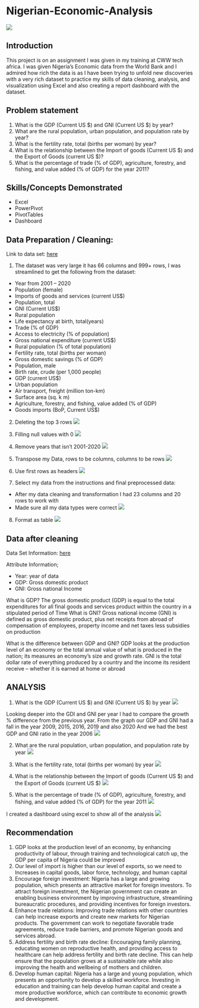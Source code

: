 # Nigerian-Economic-Analysis

![](Double-digit-GDP-growth.jpg)

## Introduction
This project is on an assignment I was given in my training at CWW tech africa. I was given Nigeria’s Economic data from the World Bank and I admired how rich the data is as I have been trying to unfold new discoveries with a very rich dataset to practice my skills of data cleaning, analysis, and visualization using Excel and also creating a report dashboard with the dataset.

## Problem statement 
1. What is the GDP (Current US $) and  GNI (Current US $) by year?
2. What are the rural population, urban population, and population rate by year?
3. What is the fertility rate, total (births per woman) by year?
4. What is the relationship between the Import of goods (Current US $) and the Export of Goods (current US $)?
5. What is the percentage of trade (% of GDP), agriculture, forestry, and fishing, and value added (% of GDP) for the year 2011?

## Skills/Concepts Demonstrated
- Excel
- PowerPivot
- PivotTables
- Dashboard 

## Data Preparation / Cleaning:
Link to data set: [here](data.worldbank.org/country/Ng)



 
1)	The dataset was very large it has 66 columns and 999+ rows,  I was streamlined to get the following from the dataset:
-	Year from 2001 – 2020
-	Population (female)
-	Imports of goods and services (current US$)
-	Population, total
-	GNI (Current US$)
-	Rural population
-	Life expectancy at birth, total(years)
-	Trade (% of GDP)
-	Access to electricity (% of population)
-	Gross national expenditure (current US$)
-	Rural population (% of total population)
-	Fertility rate, total (births per woman)
-	Gross domestic savings (% of GDP)
-	Population, male
-	Birth rate, crude (per 1,000 people)
-	GDP (current US$)
-	Urban population
-	Air transport, freight (million ton-km)
-	Surface area (sq. k m)
-	Agriculture, forestry, and fishing, value added (% of GDP)
-	Goods imports (BoP, Current US$)


2)	Deleting the top 3 rows
![](Deleting_top_3_rolls.png)



3)	Filling null values with 0
![](filling_null_vals.png)


4)	Remove years that isn’t 2001-2020
![](remove_all_columns_year.png)


5)	Transpose my Data, rows to be columns, columns to be rows 
![](Transpose_roll_and_column.png)

6)	Use first rows as headers
![](Use_first_rolls_as_headers.png)

7)	Select my data from the instructions and final preprocessed data:
-	After my data cleaning and transformation I had 23 columns and 20 rows to work with
-	Made sure all my data types were correct 
![](preprocessed_data.png)

8)	Format as table
![](format_as_table.png)


## Data after cleaning 
Data Set Information:
[here](data.worldbank.org/country/Ng)

Attribute Information;
- Year: year of data
- GDP: Gross domestic product
- GNI: Gross national Income



What is GDP?
The gross domestic product (GDP) is equal to the total expenditures for all final goods and services product within the country in a stipulated period of Time
What is GNI?
Gross national income (GNI) is defined as gross domestic product, plus net receipts from abroad of compensation of employees, property income and net taxes less subsidies on production

What is the difference between GDP and GNI?
GDP looks at the production level of an economy or the total annual value of what is produced in the nation; its measures an economy’s size and growth rate.
GNI is the total dollar rate of everything produced by a country and the income its resident receive – whether it is earned at home or abroad


## ANALYSIS
1)	What is the GDP (Current US $) and GNI (Current US $) by year
![](gdp_and_gni_trend.png)

Looking deeper into the GDI and GNI per year I had to compare the growth % difference from the previous year.
From the graph our GDP and GNI had a fall in the year 2009, 2015, 2016, 2019 and also 2020
And we had the best GDP and GNI ratio in the year 2006
![](GPD_GNI.png)


2)	What are the rural population, urban population, and population rate by year
![](rural_urban_population_label.png)


3)	What is the fertility rate, total (births per woman) by year
![](fertility_birth_rate.png)

4)	What is the relationship between the Import of goods (Current US $) and the Export of Goods (current US $)
![](Import_and_export_of_goods_and_services.png)


5)	What is the percentage of trade (% of GDP), agriculture, forestry, and fishing, and value added (% of GDP) for the year 2011
![](forestry_aff.png)

I created a dashboard using excel to show all of the analysis 
![](Dashboard.png)

## Recommendation
1.	GDP looks at the production level of an economy, by enhancing productivity of labour, through training and technological catch up, the GDP per capita of Nigeria could be improved
2. Our level of import is higher than our level of exports, so we need to Increases in capital goods, labor force, technology, and human capital
3.	Encourage foreign investment: Nigeria has a large and growing population, which presents an attractive market for foreign investors. To attract foreign investment, the Nigerian government can create an enabling business environment by improving infrastructure, streamlining bureaucratic procedures, and providing incentives for foreign investors.
4.	Enhance trade relations: Improving trade relations with other countries can help increase exports and create new markets for Nigerian products. The government can work to negotiate favorable trade agreements, reduce trade barriers, and promote Nigerian goods and services abroad.
5.	Address fertility and birth rate decline: Encouraging family planning, educating women on reproductive health, and providing access to healthcare can help address fertility and birth rate decline. This can help ensure that the population grows at a sustainable rate while also improving the health and wellbeing of mothers and children.
6.	Develop human capital: Nigeria has a large and young population, which presents an opportunity to develop a skilled workforce. Investing in education and training can help develop human capital and create a more productive workforce, which can contribute to economic growth and development.







